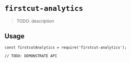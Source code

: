 # `firstcut-analytics`

> TODO: description

## Usage

```
const firstcutAnalytics = require('firstcut-analytics');

// TODO: DEMONSTRATE API
```
